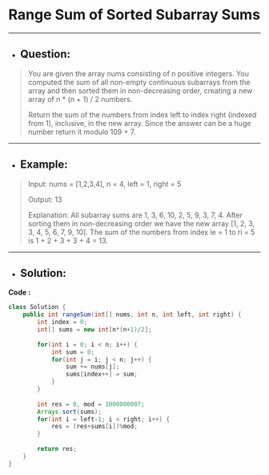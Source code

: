 # Range Sum of Sorted Subarray Sums
---
- ## Question:
>You are given the array nums consisting of n positive integers. You computed the sum of all non-empty continuous subarrays from the array and then sorted them in non-decreasing order, creating a new array of n * (n + 1) / 2 numbers.
>
>Return the sum of the numbers from index left to index right (indexed from 1), inclusive, in the new array. Since the answer can be a huge number return it modulo 109 + 7.
---
- ## Example:
>Input: nums = [1,2,3,4], n = 4, left = 1, right = 5
>
>Output: 13 
>
>Explanation: All subarray sums are 1, 3, 6, 10, 2, 5, 9, 3, 7, 4. After sorting them in non-decreasing order we have the new array [1, 2, 3, 3, 4, 5, 6, 7, 9, 10]. The sum of the numbers from index le = 1 to ri = 5 is 1 + 2 + 3 + 3 + 4 = 13. 
---
- ## Solution:
**Code :**
```java
class Solution {
    public int rangeSum(int[] nums, int n, int left, int right) {
        int index = 0;
        int[] sums = new int[n*(n+1)/2];
        
        for(int i = 0; i < n; i++) {
            int sum = 0;
            for(int j = i; j < n; j++) {
                sum += nums[j];
                sums[index++] = sum;
            }
        }
        
        int res = 0, mod = 1000000007;
        Arrays.sort(sums);
        for(int i = left-1; i < right; i++) {
            res = (res+sums[i])%mod;
        }
        
        return res;
    }
}

